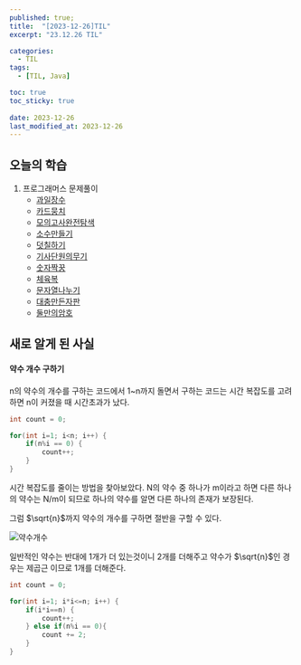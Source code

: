 ```yaml
---
published: true;
title:  "[2023-12-26]TIL"
excerpt: "23.12.26 TIL"

categories:
  - TIL
tags:
  - [TIL, Java]

toc: true
toc_sticky: true
 
date: 2023-12-26
last_modified_at: 2023-12-26
---
```


## 오늘의 학습
1. 프로그래머스 문제풀이  
    - [과일장수](https://school.programmers.co.kr/learn/courses/30/lessons/135808)  
    - [카드뭉치](https://school.programmers.co.kr/learn/courses/30/lessons/159994)
    - [모의고사완전탐색](https://school.programmers.co.kr/learn/courses/30/lessons/42840)
    - [소수만들기](https://school.programmers.co.kr/learn/courses/30/lessons/12977)
    - [덧칠하기](https://school.programmers.co.kr/learn/courses/30/lessons/161989?language=java)
    - [기사단원의무기](https://school.programmers.co.kr/learn/courses/30/lessons/136798)
    - [숫자짝꿍](https://school.programmers.co.kr/learn/courses/30/lessons/131128)
    - [체육복](https://school.programmers.co.kr/learn/courses/30/lessons/42862?language=java)
    - [문자열나누기](https://school.programmers.co.kr/learn/courses/30/lessons/140108)
    - [대충만든자판](https://school.programmers.co.kr/learn/courses/30/lessons/160586)
    - [둘만의암호](https://school.programmers.co.kr/learn/courses/30/lessons/155652)
    


## 새로 알게 된 사실
#### 약수 개수 구하기
n의 약수의 개수를 구하는 코드에서 1~n까지 돌면서 구하는 코드는 시간 복잡도를 고려하면 n이 커졌을 때 시간초과가 났다.
```java
int count = 0;

for(int i=1; i<n; i++) {
    if(n%i == 0) {
        count++;
    }
}
```
시간 복잡도를 줄이는 방법을 찾아보았다. N의 약수 중 하나가 m이라고 하면 다른 하나의 약수는 N/m이 되므로 하나의 약수를 알면 다른 하나의 존재가 보장된다.   

그럼 $\sqrt{n}$까지 약수의 개수를 구하면 절반을 구할 수 있다. 

![약수개수](https://github.com/gunnu3226/Coding-test/assets/139452702/fe2269ce-e437-4e75-9ae0-603dc1da235d)
  

일반적인 약수는 반대에 1개가 더 있는것이니 2개를 더해주고 약수가 $\sqrt{n}$인 경우는 제곱근 이므로 1개를 더해준다.

```java
int count = 0;

for(int i=1; i*i<=n; i++) {
    if(i*i==n) {
        count++;
    } else if(n%i == 0){
        count += 2;
    }
}
```


